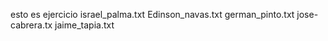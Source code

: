 esto es ejercicio
israel_palma.txt
Edinson_navas.txt
german_pinto.txt
jose-cabrera.tx
jaime_tapia.txt

